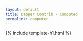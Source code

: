 ```yaml
---
layout: default
title: Dapper Contrib - Computed
permalink: computed
---
```


{% include template-h1.html %}
